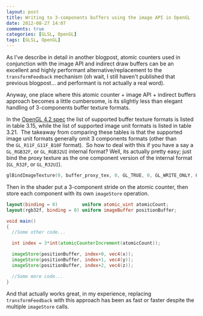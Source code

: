 ```yaml
---
layout: post
title: Writing to 3-components buffers using the image API in OpenGL
date: 2012-08-27 14:07
comments: true
categories: [GLSL, OpenGL]
tags: [GLSL, OpenGL]
---
```


As I've describe in detail in another blogpost, atomic counters used in conjunction with the image API and indirect draw buffers can be an excellent and highly performant alternative/replacement to the <code>transformFeedback</code> mechanism (oh wait, I still haven't published that previous blogpost... and performant is not actually a real word).

Anyway, one place where this atomic counter + image API + indirect buffers approach becomes a little cumbersome, is its slightly less than elegant handling of 3-components buffer texture formats.

In the <a href="http://www.opengl.org/registry/doc/glspec42.core.20120427.withchanges.pdf">OpenGL 4.2 spec</a> the list of supported buffer texture formats is listed in table 3.15, while the list of supported image unit formats is listed in table 3.21.  The takeaway from comparing these tables is that the supported image unit formats generally omit 3 components formats (other than the <code>GL_R11F_G11F_B10F</code> format).  So how to deal with this if you have a say a <code>GL_RGB32F</code>, or <code>GL_RGB32UI</code> internal format? Well, its actually pretty easy; just bind the proxy texture as the one component version of the internal format (<code>GL_R32F</code>, or <code>GL_R32UI</code>).

~~~cpp
glBindImageTexture(0, buffer_proxy_tex, 0, GL_TRUE, 0, GL_WRITE_ONLY, GL_R32F);
~~~

Then in the shader put a 3-component stride on the atomic counter, then store each component with its own <code>imageStore</code> operation.

~~~glsl
layout(binding = 0)         uniform atomic_uint atomicCount;
layout(rgb32f, binding = 0) uniform imageBuffer positionBuffer;

void main()
{
  //Some other code...

  int index = 3*int(atomicCounterIncrement(atomicCount));

  imageStore(positionBuffer, index+0, vec4(x));
  imageStore(positionBuffer, index+1, vec4(y));
  imageStore(positionBuffer, index+2, vec4(z));

  //Some more code...
}
~~~

And that actually works great, in my experience, replacing <code>transformFeedback</code> with this approach has been as fast or faster despite the multiple <code>imageStore</code> calls.
